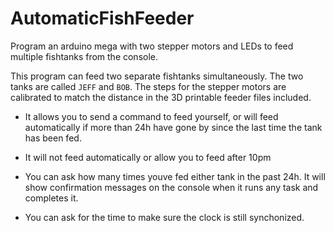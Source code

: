 # AutomaticFishFeeder
Program an arduino mega with two stepper motors and LEDs to feed multiple fishtanks from the console. 

This program can feed two separate fishtanks simultaneously. The two tanks are called `JEFF` and `BOB`. 
The steps for the stepper motors are calibrated to match the distance in the 3D printable feeder files included. 

- It allows you to send a command to feed yourself, or will feed automatically if more than 24h have gone by since the last time the tank has been fed. 

- It will not feed automatically or allow you to feed after 10pm

- You can ask how many times youve fed either tank in the past 24h. It will show confirmation messages on the console when it runs any task and completes it. 

- You can ask for the time to make sure the clock is still synchonized. 
